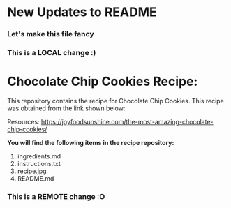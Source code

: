 # New Updates to README
### Let's make this file fancy
### This is a LOCAL change :)
# Chocolate Chip Cookies Recipe:

This repository contains the recipe for Chocolate Chip Cookies. This recipe was obtained from the link shown below:

Resources: https://joyfoodsunshine.com/the-most-amazing-chocolate-chip-cookies/

**You will find the following items in the recipe repository:**
1. ingredients.md
2. instructions.txt
3. recipe.jpg 
4. README.md

### This is a REMOTE change :O
